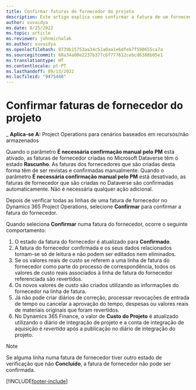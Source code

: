 ```yaml
---
title: Confirmar faturas de fornecedor do projeto
description: Este artigo explica como confirmar a fatura de um fornecedor do projeto no Microsoft Dynamics 365 Project Operations e descreve o impacto financeiro da confirmação da fatura de um fornecedor do projeto.
author: suvaidya
ms.date: 8/25/2022
ms.topic: article
ms.reviewer: johnmichalak
ms.author: suvaidya
ms.openlocfilehash: 9739b15753aa34c51a0aa1e6dfeb7f590655ca7a
ms.sourcegitcommit: 60a34a00e2237b377c6f777612cebcd6380b05e1
ms.translationtype: HT
ms.contentlocale: pt-PT
ms.lasthandoff: 09/13/2022
ms.locfileid: "9475448"
---
```

# <a name="confirm-project-vendor-invoices"></a>Confirmar faturas de fornecedor do projeto

_ **Aplica-se A:** Project Operations para cenários baseados em recursos/não armazenados

Quando o parâmetro **É necessária confirmação manual pelo PM** está ativado, as faturas de fornecedor criadas no Microsoft Dataverse têm o estado **Rascunho**. As faturas dos fornecedores que são criadas desta forma têm de ser revistas e confirmadas manualmente. Quando o parâmetro **É necessária confirmação manual pelo PM** está desativado, as faturas de fornecedor que são criadas no Dataverse são confirmadas automaticamente. Não é necessária qualquer ação adicional. 

Depois de verificar todas as linhas de uma fatura de fornecedor no Dynamics 365 Project Operations, selecione **Confirmar** para confirmar a fatura do fornecedor.

Quando seleciona **Confirmar** numa fatura do fornecedor, ocorre o seguinte comportamento:

1. O estado da fatura do fornecedor é atualizado para **Confirmado**.
1. A fatura do fornecedor confirmada e os seus dados relacionados tornam-se só de leitura e não podem ser editados nem eliminados.
1. Se os valores reais de custo se referem a uma linha de fatura do fornecedor como parte do processo de correspondência, todos os valores de custo reais associados à linha de fatura do fornecedor referenciada são revertidos.
1. Os novos valores de custo são criados utilizando as informações do fornecedor na linha de fatura.
1. Já não pode criar diários de correção, processar revocações de entrada de tempo ou cancelar a aprovação do tempo, despesas ou valores reais de materiais originais que foram revertidos.
1. No Dynamics 365 Finance, o valor de **Custo do Projeto** é atualizado utilizando o diário de integração de projeto e a conta de integração de aquisição é *revertida* após a publicação no diário de integração do projeto.

> [!NOTE]
> Se alguma linha numa fatura de fornecedor tiver outro estado de verificação que não **Concluído**, a fatura de fornecedor não pode ser confirmada.

[!INCLUDE[footer-include](../includes/footer-banner.md)]
